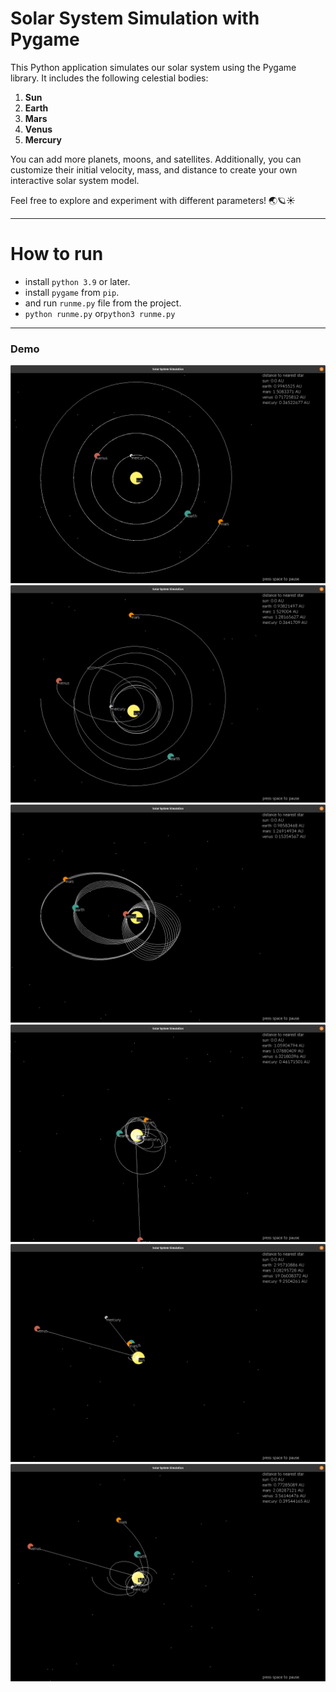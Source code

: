 
# Solar System Simulation with Pygame

This Python application simulates our solar system using the Pygame library. It includes the following celestial bodies:

1. **Sun**
2. **Earth**
3. **Mars**
4. **Venus**
5. **Mercury**

You can add more planets, moons, and satellites. Additionally, you can customize their initial velocity, mass, and distance to create your own interactive solar system model.

Feel free to explore and experiment with different parameters! 🌏🪐☀️

---

# How to run

* install `python 3.9` or later.
* install `pygame` from `pip`.
* and run `runme.py` file from the project.
* `python runme.py` or`python3 runme.py`

---

### Demo
![Nonal speed and mass](<demo/Screenshot from 2024-06-19 12-57-02.png>)
![mass of earth is x10000](<demo/Screenshot from 2024-06-19 12-58-07.png>)
![all objects mass x3](<demo/Screenshot from 2024-06-19 12-58-51.png>)
![all planets mass x100](<demo/Screenshot from 2024-06-19 13-00-14.png>)
![unstable system](<demo/Screenshot from 2024-06-19 13-00-40.png>)
![unstable system](<demo/Screenshot from 2024-06-19 13-00-53.png>)


